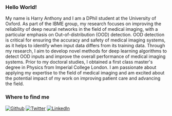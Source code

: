### Hello World!
My name is Harry Anthony and I am a DPhil student at the University of Oxford. As part of the IBME group, my research focuses on improving the reliability of deep neural networks in the field of medical imaging, with a particular emphasis on Out-of-distribution (OOD) detection. OOD detection is critical for ensuring the accuracy and safety of medical imaging systems, as it helps to identify when input data differs from its training data. Through my research, I aim to develop novel methods for deep learning algorithms to detect OOD inputs and improve the overall performance of medical imaging systems. Prior to my doctoral studies, I obtained a first class master's degree in Physics from Imperial College London. I am passionate about applying my expertise to the field of medical imaging and am excited about the potential impact of my work on improving patient care and advancing the field.

<h3>Where to find me</h3>
<p><a href="https://github.com/HarryAnthony" target="_blank"><img alt="Github" src="https://img.shields.io/badge/GitHub-%2312100E.svg?&style=for-the-badge&logo=Github&logoColor=white" /></a> <a href="https://twitter.com/HarryEJAnthony" target="_blank"><img alt="Twitter" src="https://img.shields.io/badge/twitter-%231DA1F2.svg?&style=for-the-badge&logo=twitter&logoColor=white" /></a> <a href="https://www.linkedin.com/in/harry-a-859b1a107/" target="_blank"><img alt="LinkedIn" src="https://img.shields.io/badge/linkedin-%230077B5.svg?&style=for-the-badge&logo=linkedin&logoColor=white" /></a> 
</p>
